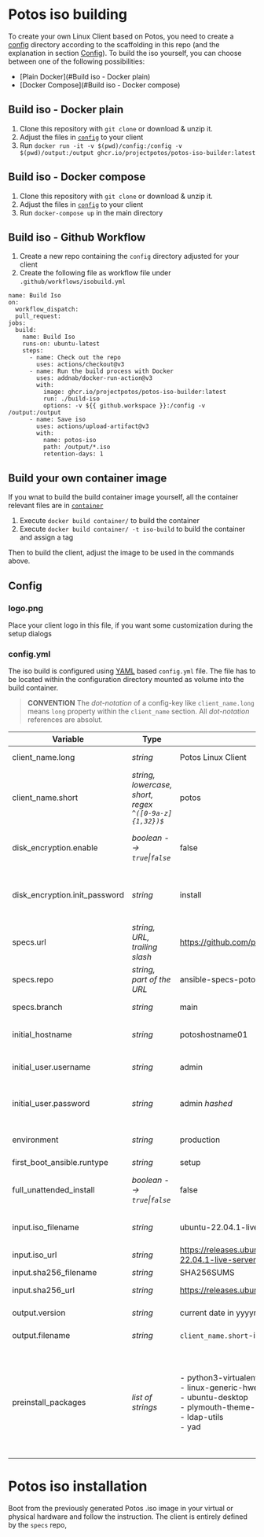 # Potos iso building

To create your own Linux Client based on Potos, you need to create a [config](config) directory according to the scaffolding in this repo (and the explanation in section [Config](#Config)). To build the iso yourself, you can choose between one of the following possibilities:
 * [Plain Docker](#Build iso - Docker plain)
 * [Docker Compose](#Build iso - Docker compose)

## Build iso - Docker plain

1. Clone this repository with `git clone` or download & unzip it.
2. Adjust the files in [`config`](./config) to your client
3. Run `docker run -it -v $(pwd)/config:/config -v $(pwd)/output:/output ghcr.io/projectpotos/potos-iso-builder:latest`

## Build iso - Docker compose

1. Clone this repository with `git clone` or download & unzip it.
2. Adjust the files in [`config`](./config) to your client
3. Run `docker-compose up` in the main directory

## Build iso - Github Workflow
1. Create a new repo containing the `config` directory adjusted for your client
2. Create the following file as workflow file under `.github/workflows/isobuild.yml`
```
name: Build Iso
on:
  workflow_dispatch:
  pull_request:
jobs:
  build:
    name: Build Iso
    runs-on: ubuntu-latest
    steps:
      - name: Check out the repo
        uses: actions/checkout@v3
      - name: Run the build process with Docker
        uses: addnab/docker-run-action@v3
        with:
          image: ghcr.io/projectpotos/potos-iso-builder:latest
          run: ./build-iso
          options: -v ${{ github.workspace }}:/config -v /output:/output
      - name: Save iso
        uses: actions/upload-artifact@v3
        with:
          name: potos-iso
          path: /output/*.iso
          retention-days: 1
```

## Build your own container image

If you wnat to build the build container image yourself, all the container relevant files are in [`container`](./container)
1. Execute `docker build container/` to build the container
2. Execute `docker build container/ -t iso-build` to build the container and assign a tag

Then to build the client, adjust the image to be used in the commands above.

## Config

### logo.png
Place your client logo in this file, if you want some customization during the setup dialogs

### config.yml
The iso build is configured using [YAML](https://en.wikipedia.org/wiki/YAML) based `config.yml` file. The file has to be located within the configuration directory mounted as volume into the build container.

> **CONVENTION**
> The *dot-notation* of a config-key like `client_name.long` means `long` property within the `client_name` section. All *dot-notation* references are absolut.

| Variable | Type | Default | Comment |
|---|---|---|---|
| client_name.long | *string* | Potos Linux Client | Define the Name of your Linux Client, e.g. "My Linux Client". |
| client_name.short | *string, lowercase, short, regex `^([0-9a-z]{1,32})$`* | potos | Define a short name of your Linux Client. Use lowercase. Will be used for example for the log folder /var/log/$POTOS_CLIENT_SHORTNAME |
| disk_encryption.enable | *boolean --> `true`\|`false`* | false | To enable autoinstall feature with disk encryption (except: /boot). You have to enter the defined password at first boot after the installation. |
| disk_encryption.init_password | *string* | install | The autoinstall feature with disk encryption (except: /boot) needs a predefined decryption password. You have to enter this password at first boot after the installation. |
| specs.url | *string, URL, trailing slash* | https://github.com/projectpotos/ | The URL to your Git Account that holds your own Potos Specs Repository. Make sure you have the trailing slash included. |
| specs.repo | *string, part of the URL* | ansible-specs-potos | The name of your own Potos Git Specs Repository, without *.git* at the End. |
| specs.branch | *string* | main | Define the branch of your specs.repo. Typical values are `main`, `master`, `develop` |
| initial_hostname | *string* | potoshostname01 | Your Linux Client based on Potos will use this predefined hostname at the installation and first boot. |
| initial_user.username | *string* | admin | An initial username is required. Will have full sudo (root) permission. Can be removed later on. |
| initial_user.password | *string* | admin *hashed* | The password in form of a hash. Create your own with `echo -n yourpasswordhere \| mkpasswd --method=SHA-512 --stdin` . |
| environment | *string* | production | Possible values are `production` and `develop`. The installation in `develop` mode is more verbose. |
| first_boot_ansible.runtype | *string* | setup | Run type of the first ansible run |
| full_unattended_install | *boolean --> `true`\|`false`* | false | Disable security question before overwrite of disk and user input from iso side to allow a fully unattended installation |
| input.iso_filename | *string* | ubuntu-22.04.1-live-server-amd64.iso | Name of the local iso file (needs to correspond with content of the SHA256SUMS file) |
| input.iso_url | *string* | https://releases.ubuntu.com/22.04/ubuntu-22.04.1-live-server-amd64.iso | Where to download the iso file if it doesn't exist locally |
| input.sha256_filename | *string* | SHA256SUMS | Name of the SHA256SUMS file |
| input.sha256_url | *string* | https://releases.ubuntu.com/22.04/SHA256SUMS | Where to download the SHA256SUMS file if it doesn't exist locally |
| output.version | *string* | current date in yyyymmddd | What string should be used as Version identifier |
| output.filename | *string* | `client_name.short`-installer-`environment`.iso | How the iso in the output directory should be named |
| preinstall_packages | *list of strings* | - python3-virtualenv<br> - linux-generic-hwe-22.04<br> - ubuntu-desktop<br> - plymouth-theme-ubuntu-logo<br> - ldap-utils<br> - yad | What packages should be installed with autoinstall. * `python3-virtualenv`: python with virtualenv is required to install ansible within it * `linux-generic-hwe-22.04`: install hwe kernel * `ubuntu-desktop`: install gnome desktop * `plymouth-theme-ubuntu-logo`: install plymouth-theme * `ldap-utils`: ldap utils used for all the ldap integration things * `yad`: used for graphical dialogs during setup |

# Potos iso installation

Boot from the previously generated Potos .iso image in your virtual or physical hardware and follow the instruction. The client is entirely defined by the `specs` repo, 
